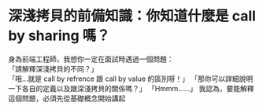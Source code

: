 # 深淺拷貝的前備知識：你知道什麼是 call by sharing 嗎？

身為前端工程師，我想你一定在面試時遇過一個問題：<br>
「請解釋深淺拷貝的不同？」<br>
「哦...就是 call by refrence 跟 call by value 的區別呀！」
「那你可以詳細說明一下各自的定義以及跟深淺拷貝的關係嗎？」
「Hmmm......」
我認為，要能解釋這個問題，必須先從基礎概念開始講起
